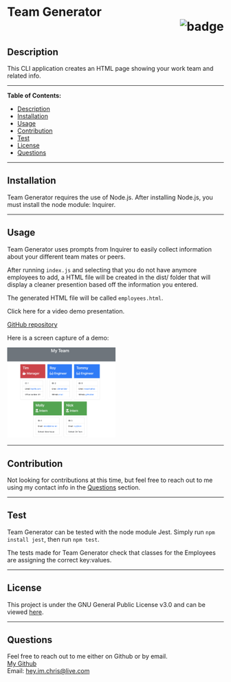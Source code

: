  # Team Generator<div align="right">![badge](https://img.shields.io/badge/License-GNU%20General%20Public%20License%20v3.0-blue.svg)</div>

  ## Description
  This CLI application creates an HTML page showing your work team and related info.

  ***

  **Table of Contents:**
  - [Description](#description)
  - [Installation](#installation)
  - [Usage](#usage)
  - [Contribution](#contribution)
  - [Test](#test)
  - [License](#license)
  - [Questions](#questions)

  ***

  ## Installation
  Team Generator requires the use of Node.js. After installing Node.js, you must install the node module: Inquirer.

  ***

  ## Usage

  Team Generator uses prompts from Inquirer to easily collect information about your different team mates or peers. 
  
  After running `index.js` and selecting that you do not have anymore employees to add, a HTML file will be created in the dist/ folder that will display a cleaner presention based off the information you entered.

  The generated HTML file will be called `employees.html`.

  Click here for a video demo presentation.

  [GitHub repository](https://github.com/christopherginn/ch-10-team-profile-generator)

  Here is a screen capture of a demo:
  
  <img src="./demo_images/screenshot.png" width="50%" height="50%">
  

  ***

  ## Contribution
  Not looking for contributions at this time, but feel free to reach out to me using my contact info in the [Questions](#questions) section.

  ***

  ## Test
  Team Generator can be tested with the node module Jest. Simply run `npm install jest`, then run `npm test`.

  The tests made for Team Generator check that classes for the Employees are assigning the correct key:values.

  ***

  ## License
  This project is under the GNU General Public License v3.0 and can be viewed [here](https://www.gnu.org/licenses/gpl-3.0.en.html).

  ***

  ## Questions
  Feel free to reach out to me either on Github or by email.<br>
  [My Github](https://github.com/christopherginn)<br>
  Email: hey.im.chris@live.com
